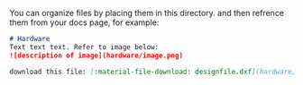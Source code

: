 You can organize files by placing them in this directory. and then refrence them from your docs page, for example:

```markdown
# Hardware
Text text text. Refer to image below:
![description of image](hardware/image.png)

download this file: [:material-file-download: designfile.dxf](hardware/designfile.dxf)
```